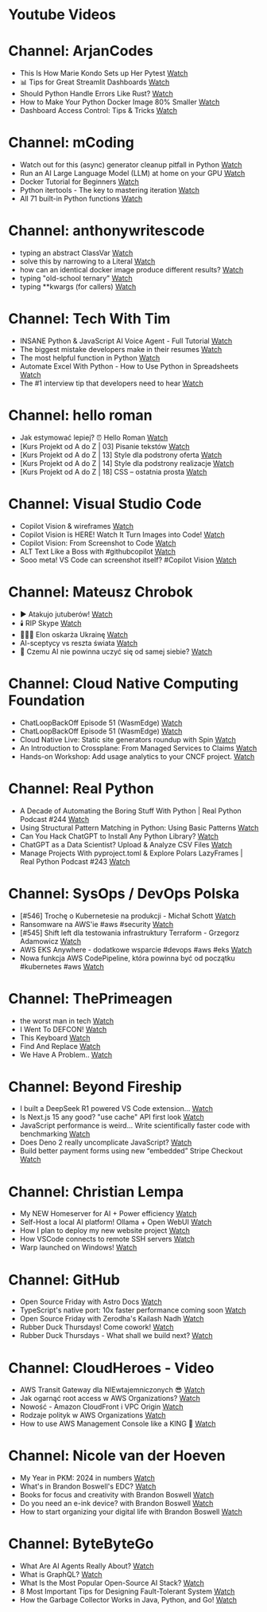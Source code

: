 
Youtube Videos
==============

# Channel: ArjanCodes
  
 - This Is How Marie Kondo Sets up Her Pytest  [Watch](https://youtu.be/jxqGsJEhiAg)  
 - 📊 Tips for Great Streamlit Dashboards  [Watch](https://youtu.be/TvF58hBz-AM)  
 - Should Python Handle Errors Like Rust?  [Watch](https://youtu.be/s8PD86GEo9o)  
 - How to Make Your Python Docker Image 80% Smaller  [Watch](https://youtu.be/tc713anE3UY)  
 - Dashboard Access Control: Tips & Tricks  [Watch](https://youtu.be/yZ7xcVcjTpU)
# Channel: mCoding
  
 - Watch out for this (async) generator cleanup pitfall in Python  [Watch](https://youtu.be/N56Jrqc7SBk)  
 - Run an AI Large Language Model (LLM) at home on your GPU  [Watch](https://youtu.be/RejIVgfER-4)  
 - Docker Tutorial for Beginners  [Watch](https://youtu.be/b0HMimUb4f0)  
 - Python itertools - The key to mastering iteration  [Watch](https://youtu.be/1p7xa_BHYDs)  
 - All 71 built-in Python functions  [Watch](https://youtu.be/7Qu_KXc7xSI)
# Channel: anthonywritescode
  
 - typing an abstract ClassVar  [Watch](https://youtu.be/4Ge1mgogwdw)  
 - solve this by narrowing to a Literal  [Watch](https://youtu.be/WlErF7wQsds)  
 - how can an identical docker image produce different results?  [Watch](https://youtu.be/CBbgmRAg0VM)  
 - typing "old-school ternary"  [Watch](https://youtu.be/BeKdKpw5StU)  
 - typing **kwargs (for callers)  [Watch](https://youtu.be/Nb2mIrfUHNw)
# Channel: Tech With Tim
  
 - INSANE Python & JavaScript AI Voice Agent - Full Tutorial  [Watch](https://youtu.be/y0YszswRYaM)  
 - The biggest mistake developers make in their resumes  [Watch](https://youtu.be/i7rX360URoI)  
 - The most helpful function in Python  [Watch](https://youtu.be/kuxqlal3RgY)  
 - Automate Excel With Python - How to Use Python in Spreadsheets  [Watch](https://youtu.be/ItHB3vQYoA0)  
 - The #1 interview tip that developers need to hear  [Watch](https://youtu.be/7YtgYLvSuZw)
# Channel: hello roman
  
 - Jak estymować lepiej? ⏰  Hello Roman  [Watch](https://youtu.be/trm4-53gp4g)  
 - [Kurs Projekt od A do Z | 03] Pisanie tekstów  [Watch](https://youtu.be/vTmJh0nX6Sk)  
 - [Kurs Projekt od A do Z | 13] Style dla podstrony oferta  [Watch](https://youtu.be/vVJeRbTPT4U)  
 - [Kurs Projekt od A do Z | 14] Style dla podstrony realizacje  [Watch](https://youtu.be/dL-0uYN72mM)  
 - [Kurs Projekt od A do Z | 18] CSS – ostatnia prosta  [Watch](https://youtu.be/f8tPJdD1_TE)
# Channel: Visual Studio Code
  
 - Copilot Vision & wireframes  [Watch](https://youtu.be/-NRzzqS3gM8)  
 - Copilot Vision is HERE! Watch It Turn Images into Code!  [Watch](https://youtu.be/pEEw7BvaK50)  
 - Copilot Vision: From Screenshot to Code  [Watch](https://youtu.be/QjvGFMTrHeQ)  
 - ALT Text Like a Boss with #githubcopilot  [Watch](https://youtu.be/UKkMqNS09cs)  
 - Sooo meta! VS Code can screenshot itself? #Copilot Vision  [Watch](https://youtu.be/xClMXmidEBQ)
# Channel: Mateusz Chrobok
  
 - ▶️ Atakujo jutuberów!  [Watch](https://youtu.be/advci6-tdJk)  
 - 🕯️ RIP Skype  [Watch](https://youtu.be/LzOdp7geRuc)  
 - 👨🏻‍💻 Elon oskarża Ukrainę  [Watch](https://youtu.be/GGVCqiUit9w)  
 - AI-sceptycy vs reszta świata  [Watch](https://youtu.be/YhvA4FLRZgk)  
 - 🤖 Czemu AI nie powinna uczyć się od samej siebie?  [Watch](https://youtu.be/qyIhNF0e9sQ)
# Channel: Cloud Native Computing Foundation
  
 - ChatLoopBackOff Episode 51 (WasmEdge)  [Watch](https://youtu.be/Cxz7pC9Lq2k)  
 - ChatLoopBackOff Episode 51 (WasmEdge)  [Watch](https://youtu.be/VHTGNKV9lXA)  
 - Cloud Native Live: Static site generators roundup with Spin  [Watch](https://youtu.be/Yl5JR1Xz0pA)  
 - An Introduction to Crossplane: From Managed Services to Claims  [Watch](https://youtu.be/-GczeD5lUIk)  
 - Hands-on Workshop: Add usage analytics to your CNCF project.  [Watch](https://youtu.be/g602wcGV_yk)
# Channel: Real Python
  
 - A Decade of Automating the Boring Stuff With Python | Real Python Podcast #244  [Watch](https://youtu.be/xRjigw8_8kk)  
 - Using Structural Pattern Matching in Python: Using Basic Patterns  [Watch](https://youtu.be/3zHAE6nVc6o)  
 - Can You Hack ChatGPT to Install Any Python Library?  [Watch](https://youtu.be/c0iT383YGm4)  
 - ChatGPT as a Data Scientist? Upload & Analyze CSV Files  [Watch](https://youtu.be/g3sqr5W-g_k)  
 - Manage Projects With pyproject.toml & Explore Polars LazyFrames | Real Python Podcast #243  [Watch](https://youtu.be/KBCLVdukzLk)
# Channel: SysOps / DevOps Polska
  
 - [#546] Trochę o Kubernetesie na produkcji - Michał Schott  [Watch](https://youtu.be/8j5JmmvShr0)  
 - Ransomware na AWS'ie #aws #security  [Watch](https://youtu.be/UN0mnSqozP4)  
 - [#545] Shift left dla testowania infrastruktury Terraform - Grzegorz Adamowicz  [Watch](https://youtu.be/m3UGa2r5YvU)  
 - AWS EKS Anywhere - dodatkowe wsparcie #devops #aws #eks  [Watch](https://youtu.be/htqpaH8atr0)  
 - Nowa funkcja AWS CodePipeline, która powinna być od początku #kubernetes #aws  [Watch](https://youtu.be/g1pVNNDxgzY)
# Channel: ThePrimeagen
  
 - the worst man in tech  [Watch](https://youtu.be/A_XGsAl-LqY)  
 - I Went To DEFCON!  [Watch](https://youtu.be/GwcFxTuMYmU)  
 - This Keyboard  [Watch](https://youtu.be/dhuX9t2j5Hc)  
 - Find And Replace  [Watch](https://youtu.be/v2a6Nv7RSd0)  
 - We Have A Problem..  [Watch](https://youtu.be/1-0r90bm6CE)
# Channel: Beyond Fireship
  
 - I built a DeepSeek R1 powered VS Code extension…  [Watch](https://youtu.be/clJCDHml2cA)  
 - Is Next.js 15 any good? "use cache" API first look  [Watch](https://youtu.be/xWkozeculPo)  
 - JavaScript performance is weird... Write scientifically faster code with benchmarking  [Watch](https://youtu.be/_pWA4rbzvIg)  
 - Does Deno 2 really uncomplicate JavaScript?  [Watch](https://youtu.be/8IHhvkaVqVE)  
 - Build better payment forms using new “embedded” Stripe Checkout  [Watch](https://youtu.be/7WFXl4-aCxs)
# Channel: Christian Lempa
  
 - My NEW Homeserver for AI + Power efficiency  [Watch](https://youtu.be/7opwGxhOsf0)  
 - Self-Host a local AI platform! Ollama + Open WebUI  [Watch](https://youtu.be/RQFfK7xIL28)  
 - How I plan to deploy my new website project  [Watch](https://youtu.be/lko6dWFzJvU)  
 - How VSCode connects to remote SSH servers  [Watch](https://youtu.be/-5nCZ1b00O8)  
 - Warp launched on Windows!  [Watch](https://youtu.be/ZscU3G_xL-E)
# Channel: GitHub
  
 - Open Source Friday with Astro Docs  [Watch](https://youtu.be/3cJgXfy5Pmg)  
 - TypeScript's native port: 10x faster performance coming soon  [Watch](https://youtu.be/kIyvXk21g50)  
 - Open Source Friday with Zerodha's Kailash Nadh  [Watch](https://youtu.be/uoCRz6WoY4I)  
 - Rubber Duck Thursdays! Come cowork!  [Watch](https://youtu.be/74mb3o6Oq0Y)  
 - Rubber Duck Thursdays - What shall we build next?  [Watch](https://youtu.be/_qPKCg5fwrI)
# Channel: CloudHeroes - Video
  
 - AWS Transit Gateway dla NIEwtajemniczonych 😎  [Watch](https://youtu.be/06n86Z0sr-k)  
 - Jak ogarnąć root access w AWS Organizations?  [Watch](https://youtu.be/q5Lyj7RYxBk)  
 - Nowość - Amazon CloudFront i VPC Origin  [Watch](https://youtu.be/QEpjk36AEIA)  
 - Rodzaje polityk w AWS Organizations  [Watch](https://youtu.be/IuSgrk7LA_4)  
 - How to use AWS Management Console like a KING 👑  [Watch](https://youtu.be/Ki3U10-tC7U)
# Channel: Nicole van der Hoeven
  
 - My Year in PKM: 2024 in numbers  [Watch](https://youtu.be/NxCZ8GaM-Vw)  
 - What's in Brandon Boswell's EDC?  [Watch](https://youtu.be/Noswl0jCA4k)  
 - Books for focus and creativity with Brandon Boswell  [Watch](https://youtu.be/Ugc4U8Rx7RM)  
 - Do you need an e-ink device? with Brandon Boswell  [Watch](https://youtu.be/uUKPV6mWMFM)  
 - How to start organizing your digital life with Brandon Boswell  [Watch](https://youtu.be/Ykhyw3T3ICU)
# Channel: ByteByteGo
  
 - What Are AI Agents Really About?  [Watch](https://youtu.be/eHEHE2fpnWQ)  
 - What is GraphQL?  [Watch](https://youtu.be/rQhost93z40)  
 - What Is the Most Popular Open-Source AI Stack?  [Watch](https://youtu.be/hFURlsMwU7c)  
 - 8 Most Important Tips for Designing Fault-Tolerant System  [Watch](https://youtu.be/3Lis4w4_bBc)  
 - How the Garbage Collector Works in Java, Python, and Go!  [Watch](https://youtu.be/3Kqal7QaCCM)